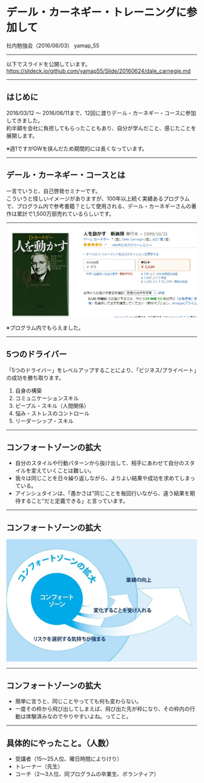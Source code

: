 # デール・カーネギー・トレーニングに参加して
社内勉強会（2016/06/03）
yamap_55

---

以下でスライドを公開しています。
https://slideck.io/github.com/yamap55/Slide/20160624/dale_carnegie.md

---

## はじめに
2016/03/12 ～ 2016/06/11まで、12回に渡りデール・カーネギー・コースに参加してきました。  
約半額を会社に負担してもらったこともあり、自分が学んだこと、感じたことを展開します。

※週1ですがGWを挟んだため期間的には長くなっています。

---

## デール・カーネギー・コースとは
一言でいうと、自己啓発セミナーです。  
こういうと怪しいイメージがありますが、100年以上続く実績あるプログラムで、プログラム内で参考書籍？として使用される、デール・カーネギーさんの著作は累計で1,500万部売れているらしいです。

---

![人を動かす](./pic1.jpeg)

※プログラム内でもらえました。

---

## 5つのドライバー
「5つのドライバー」をレベルアップすることにより、「ビジネス/プライベート」の成功を勝ち取ります。

1. 自身の構築
2. コミュニケーションスキル
3. ピープル・スキル（人間関係）
4. 悩み・ストレスのコントロール
5. リーダーシップ・スキル

---

## コンフォートゾーンの拡大
- 自分のスタイルや行動パターンから抜け出して、相手にあわせて自分のスタイルを変えていくことは難しい。
- 我々は同じことを日々繰り返しながら、よりよい結果や成功を求めてしまっている。
- アインシュタインは、「愚かさは"同じことを毎回行いながら、違う結果を期待すること"だと定義できる」と言っています。

---
## コンフォートゾーンの拡大
![コンフォートゾーンの拡大](./pic2.jpg)

---

## コンフォートゾーンの拡大
- 簡単に言うと、同じことやってても何も変わらない。
- 一度その枠から飛び出してしまえば、飛び出た先が枠になり、その枠内の行動は体験済みなのでやりやすいよね。ってこと。

---

## 具体的にやったこと。（人数）
- 受講者（15～25人位、曜日時間によりけり）
- トレーナー（先生）
- コーチ（2～3人位、同プログラムの卒業生、ボランティア）

